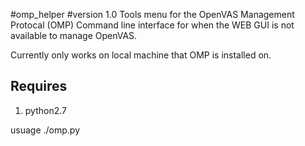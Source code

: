 #omp_helper
#version 1.0
Tools menu for the OpenVAS Management Protocal (OMP)
Command line interface for when the WEB GUI is not available to manage OpenVAS.

Currently only works on local machine that OMP is installed on.

Requires
--------
1) python2.7

usuage ./omp.py
